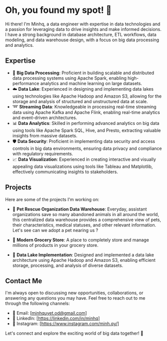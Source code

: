 # Oh, you found my spot! :wave:


Hi there! I'm Minhq, a data engineer with expertise in data technologies and a passion for leveraging data to drive insights and make informed decisions. I have a strong background in database architecture, ETL workflows, data modeling, and data warehouse design, with a focus on big data processing and analytics.

## Expertise

- :floppy_disk: **Big Data Processing**: Proficient in building scalable and distributed data processing systems using Apache Spark, enabling high-performance analytics and machine learning on large datasets.
- :cloud: **Data Lake**: Experienced in designing and implementing data lakes using technologies like Apache Hadoop and Amazon S3, allowing for the storage and analysis of structured and unstructured data at scale.
- :loop: **Streaming Data**: Knowledgeable in processing real-time streaming data using Apache Kafka and Apache Flink, enabling real-time analytics and event-driven architectures.
- :bar_chart: **Data Analytics**: Skilled in performing advanced analytics on big data using tools like Apache Spark SQL, Hive, and Presto, extracting valuable insights from massive datasets.
- :shield: **Data Security**: Proficient in implementing data security and access controls in big data environments, ensuring data privacy and compliance with regulatory requirements.
- :chart_with_upwards_trend: **Data Visualization**: Experienced in creating interactive and visually appealing data visualizations using tools like Tableau and Matplotlib, effectively communicating insights to stakeholders.

## Projects

Here are some of the projects I'm working on:

- :elephant: **Pet Rescue Organization Data Warehouse**: Everyday, assistant organizations save so many abandoned animals in all around the world, this centralized data warehouse provides a comprehensive view of pets, their characteristics, medical statuses, and other relevant information. Let's see can we adopt a pet nearing us ?
  
- 🏪 **Modern Grocery Store**: A place to completely store and manage millions of products in your grocery store.

- :file_folder: **Data Lake Implementation**: Designed and implemented a data lake architecture using Apache Hadoop and Amazon S3, enabling efficient storage, processing, and analysis of diverse datasets.

## Contact Me

I'm always open to discussing new opportunities, collaborations, or answering any questions you may have. Feel free to reach out to me through the following channels:

- :email: Email: [minhquyet.od@gmail.com]
- :briefcase: LinkedIn: [https://linkedin.com/in/minhq]
- 🌆 Instagram: [https://www.instagram.com/minh.qy/]

Let's connect and explore the exciting world of big data together! :rocket:
